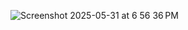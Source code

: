 ![Screenshot 2025-05-31 at 6 56 36 PM](https://github.com/user-attachments/assets/53246f08-0dae-492a-9f81-72a626e749c8)
